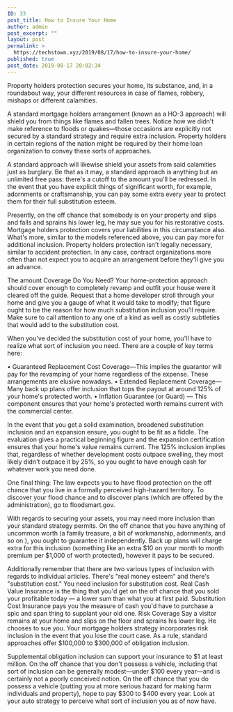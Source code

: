 ```yaml
---
ID: 33
post_title: How to Insure Your Home
author: admin
post_excerpt: ""
layout: post
permalink: >
  https://techstown.xyz/2019/08/17/how-to-insure-your-home/
published: true
post_date: 2019-08-17 20:02:34
---
```

<!-- wp:paragraph -->
<p>Property holders protection secures your home, its substance, and, in a roundabout way, your different resources in case of flames, robbery, mishaps or different calamities. </p>
<!-- /wp:paragraph -->

<!-- wp:paragraph -->
<p>A standard mortgage holders arrangement (known as a HO-3 approach) will shield you from things like flames and fallen trees. Notice how we didn't make reference to floods or quakes—those occasions are explicitly not secured by a standard strategy and require extra inclusion. Property holders in certain regions of the nation might be required by their home loan organization to convey these sorts of approaches. </p>
<!-- /wp:paragraph -->

<!-- wp:paragraph -->
<p>A standard approach will likewise shield your assets from said calamities just as burglary. Be that as it may, a standard approach is anything but an unlimited free pass: there's a cutoff to the amount you'll be redressed. In the event that you have explicit things of significant worth, for example, adornments or craftsmanship, you can pay some extra every year to protect them for their full substitution esteem. </p>
<!-- /wp:paragraph -->

<!-- wp:paragraph -->
<p>Presently, on the off chance that somebody is on your property and slips and falls and sprains his lower leg, he may sue you for his restorative costs. Mortgage holders protection covers your liabilities in this circumstance also. What's more, similar to the models referenced above, you can pay more for additional inclusion. Property holders protection isn't legally necessary, similar to accident protection. In any case, contract organizations more often than not expect you to acquire an arrangement before they'll give you an advance. </p>
<!-- /wp:paragraph -->

<!-- wp:paragraph -->
<p>The amount Coverage Do You Need? Your home-protection approach should cover enough to completely revamp and outfit your house were it cleared off the guide. Request that a home developer stroll through your home and give you a gauge of what it would take to modify; that figure ought to be the reason for how much substitution inclusion you'll require. Make sure to call attention to any one of a kind as well as costly subtleties that would add to the substitution cost. </p>
<!-- /wp:paragraph -->

<!-- wp:paragraph -->
<p>When you've decided the substitution cost of your home, you'll have to realize what sort of inclusion you need. There are a couple of key terms here: </p>
<!-- /wp:paragraph -->

<!-- wp:paragraph -->
<p>• Guaranteed Replacement Cost Coverage—This implies the guarantor will pay for the revamping of your home regardless of the expense. These arrangements are elusive nowadays. • Extended Replacement Coverage—Many back up plans offer inclusion that tops the payout at around 125% of your home's protected worth. • Inflation Guarantee (or Guard) — This component ensures that your home's protected worth remains current with the commercial center. </p>
<!-- /wp:paragraph -->

<!-- wp:paragraph -->
<p>In the event that you get a solid examination, broadened substitution inclusion and an expansion ensure, you ought to be fit as a fiddle. The evaluation gives a practical beginning figure and the expansion certification ensures that your home's value remains current. The 125% inclusion implies that, regardless of whether development costs outpace swelling, they most likely didn't outpace it by 25%, so you ought to have enough cash for whatever work you need done. </p>
<!-- /wp:paragraph -->

<!-- wp:paragraph -->
<p>One final thing: The law expects you to have flood protection on the off chance that you live in a formally perceived high-hazard territory. To discover your flood chance and to discover plans (which are offered by the administration), go to floodsmart.gov. </p>
<!-- /wp:paragraph -->

<!-- wp:paragraph -->
<p>With regards to securing your assets, you may need more inclusion than your standard strategy permits. On the off chance that you have anything of uncommon worth (a family treasure, a bit of workmanship, adornments, and so on.), you ought to guarantee it independently. Back up plans will charge extra for this inclusion (something like an extra $10 on your month to month premium per $1,000 of worth protected), however it pays to be secured. </p>
<!-- /wp:paragraph -->

<!-- wp:paragraph -->
<p>Additionally remember that there are two various types of inclusion with regards to individual articles. There's "real money esteem" and there's "substitution cost." You need inclusion for substitution cost. Real Cash Value Insurance is the thing that you'd get on the off chance that you sold your profitable today — a lower sum than what you at first paid. Substitution Cost Insurance pays you the measure of cash you'd have to purchase a spic and span thing to supplant your old one. Risk Coverage Say a visitor remains at your home and slips on the floor and sprains his lower leg. He chooses to sue you. Your mortgage holders strategy incorporates risk inclusion in the event that you lose the court case. As a rule, standard approaches offer $100,000 to $300,000 of obligation inclusion. </p>
<!-- /wp:paragraph -->

<!-- wp:paragraph -->
<p>Supplemental obligation inclusion can support your insurance to $1 at least million. On the off chance that you don't possess a vehicle, including that sort of inclusion can be generally modest—under $100 every year—and is certainly not a poorly conceived notion. On the off chance that you do possess a vehicle (putting you at more serious hazard for making harm individuals and property), hope to pay $300 to $400 every year. Look at your auto strategy to perceive what sort of inclusion you as of now have.</p>
<!-- /wp:paragraph -->